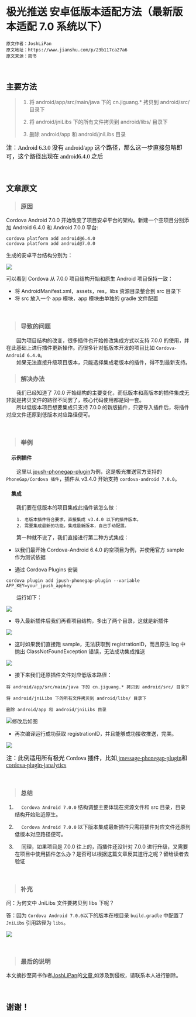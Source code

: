 # 极光推送 安卓低版本适配方法（最新版本适配 7.0 系统以下）

```
原文作者：JoshLiPan
原文地址：https://www.jianshu.com/p/23b117ca27a6
原文来源：简书
```

<br />

## 主要方法

> 1. 将 android/app/src/main/java 下的 cn.jiguang.\* 拷贝到 android/src/ 目录下
>
> 2. 将 android/jniLibs 下的所有文件拷贝到 android/libs/ 目录下
>
> 3. 删除 android/app 和 android/jniLibs 目录

<font color=#000000 size=3 face="黑体"> 注：Android 6.3.0 没有 android/app 这个路径，那么这一步直接忽略即可，这个路径出现在 android6.4.0 之后
</font>

<br />

## 文章原文

> ### 原因

Cordova Android 7.0.0 开始改变了项目安卓平台的架构。新建一个空项目分别添加 Android 6.4.0 和 Android 7.0.0 平台:

```
cordova platform add android@6.4.0
cordova platform add android@7.0.0
```

生成的安卓平台结构分别为：

![](https://upload-images.jianshu.io/upload_images/13192231-a8647a64c501339d.png?imageMogr2/auto-orient/strip%7CimageView2/2/w/691/format/webp)

可以看到 Cordova 从 7.0.0 项目结构开始和原生 Android 项目保持一致：

- 将 AndroidManifest.xml，assets，res，libs 资源目录整合到 src 目录下
- 将 src 放入一个 app 模块，app 模块由单独的 gradle 文件配置

<br />

> ### 导致的问题

&emsp;&emsp;因为项目结构的改变，很多插件也开始修改集成方式以支持 7.0.0 的使用，并在此基础上进行插件更新操作。而很多针对低版本开发的项目比如 `Cordova-Android 6.4.0`。<br />
&emsp;&emsp;如果无法直接升级项目版本，只能选择集成老版本的插件，得不到最新支持。

> ### 解决办法

&emsp;&emsp;我们已经知道了 7.0.0 开始结构的主要变化，而低版本和高版本的插件集成无非就是拷贝文件的路径不同罢了，核心代码使用都是同一套。<br />
&emsp;&emsp;所以低版本项目想要集成只支持 7.0.0 的新版插件，只要导入插件后，将插件对应文件还原到低版本对应路径便可。

<br />

> ### 举例

#### &emsp;**示例插件**

&emsp;&emsp;这里以 [jpush-phonegap-plugin](https://github.com/jpush/jpush-phonegap-plugin)为例，这是极光推送官方支持的 `PhoneGap/Cordova 插件`，插件从 v3.4.0 开始支持 `cordova-android 7.0.0`。

#### &emsp;**集成**

&emsp;&emsp;我们要在低版本的项目集成此插件该怎么做：

        1. 老版本插件符合要求，直接集成 v3.4.0 以下的插件版本。
        2. 需要集成最新的功能，集成最新版本，自己手动配置。

&emsp;&emsp;第一种就不说了，我们直接进行第二种方式集成：

- 以我们最开始 Cordova-Android 6.4.0 的空项目为例，并使用官方 sample 作为测试依据

- 通过 Cordova Plugins 安装

```
cordova plugin add jpush-phonegap-plugin --variable APP_KEY=your_jpush_appkey
```

&emsp;&emsp;运行如下：

![](https://upload-images.jianshu.io/upload_images/13192231-bac2c9370a510164.png?imageMogr2/auto-orient/strip%7CimageView2/2/w/1000/format/webp)

- 导入最新插件后我们再看项目结构，多出了两个目录，这就是新插件

![](https://upload-images.jianshu.io/upload_images/13192231-d909e2a7b6a5d9b3.png?imageMogr2/auto-orient/strip%7CimageView2/2/w/316/format/webp)

- 这时如果我们直接跑 sample，无法获取到 registrationID，而且原生 log 中抛出 ClassNotFoundException 错误，无法成功集成推送

![](https://upload-images.jianshu.io/upload_images/13192231-455b559da5c07f8e.png?imageMogr2/auto-orient/strip%7CimageView2/2/w/677/format/webp)

- 接下来我们还原插件文件对应低版本路径：

```
将 android/app/src/main/java 下的 cn.jiguang.* 拷贝到 android/src/ 目录下

将 android/jniLibs 下的所有文件拷贝到 android/libs/ 目录下

删除 android/app 和 android/jniLibs 目录
```

![修改后如图](https://upload-images.jianshu.io/upload_images/13192231-4e4f1f2764aad425.png?imageMogr2/auto-orient/strip%7CimageView2/2/w/264/format/webp)

- 再次编译运行成功获取 registrationID，并且能够成功接收推送，完美。

![](https://upload-images.jianshu.io/upload_images/13192231-9126d1ad31d0a2a5.png?imageMogr2/auto-orient/strip%7CimageView2/2/w/594/format/webp)

<font color=#000000 size=3 face="黑体"> 注：此例适用所有极光 Cordova 插件，比如[ jmessage-phonegap-plugin](https://github.com/jpush/jmessage-phonegap-plugin)和[cordova-plugin-janalytics](https://github.com/jpush/cordova-plugin-janalytics)
</font>

<br />

> ### 总结

1. &emsp; `Cordova Android 7.0.0` 结构调整主要体现在资源文件和 src 目录，目录结构开始贴近原生。

2. &emsp; `Cordova Android 7.0.0` 以下版本集成最新插件只需将插件对应文件还原到低版本对应路径便可。

3. &emsp; 同理，如果项目是 7.0.0 往上的，而插件还没针对 7.0.0 进行升级，又需要在项目中使用插件怎么办？是否可以根据这篇文章反其道行之呢？留给读者去验证

<br />

> ### 补充

问：为何文中 JniLibs 文件要拷贝到 libs 下呢？

答：因为 `Cordova Android 7.0.0`以下的版本在根目录 `build.gradle` 中配置了`JniLibs` 引用路径为 `libs`。

![](https://upload-images.jianshu.io/upload_images/13192231-f45066953a42e89e.png?imageMogr2/auto-orient/strip%7CimageView2/2/w/541/format/webp)

<br />

> ### 最后的说明

本文摘抄至简书作者[JoshLiPan](https://www.jianshu.com/u/4d8c8b81dad7)的[文章](https://www.jianshu.com/p/23b117ca27a6),如涉及到侵权，请联系本人进行删除。

<br />

## 谢谢！

